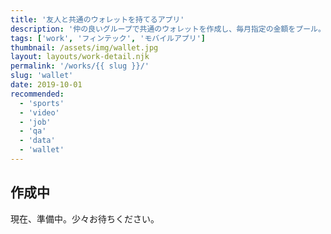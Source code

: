 ```yaml
---
title: '友人と共通のウォレットを持てるアプリ'
description: '仲の良いグループで共通のウォレットを作成し、毎月指定の金額をプール。決済に利用できます。'
tags: ['work', 'フィンテック', 'モバイルアプリ']
thumbnail: /assets/img/wallet.jpg
layout: layouts/work-detail.njk
permalink: '/works/{{ slug }}/'
slug: 'wallet'
date: 2019-10-01
recommended:
  - 'sports'
  - 'video'
  - 'job'
  - 'qa'
  - 'data'
  - 'wallet'
---
```


## 作成中

現在、準備中。少々お待ちください。
